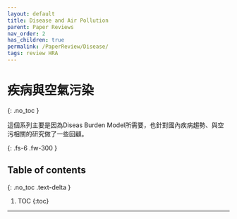 ```yaml
---
layout: default
title: Disease and Air Pollution
parent: Paper Reviews
nav_order: 2
has_children: true
permalink: /PaperReview/Disease/
tags: review HRA
---
```


# 疾病與空氣污染
{: .no_toc }

這個系列主要是因為Diseas Burden Model所需要，也針對國內疾病趨勢、與空污相關的研究做了一些回顧。

{: .fs-6 .fw-300 }

## Table of contents
{: .no_toc .text-delta }

1. TOC
{:toc}

---



